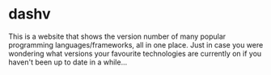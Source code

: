 # dashv

This is a website that shows the version number of many popular programming languages/frameworks, all in one place. Just in case you were wondering what versions your favourite technologies are currently on if you haven't been up to date in a while...
